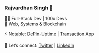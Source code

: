 ### Rajvardhan Singh 🍉

👨‍💻 Full-Stack Dev | 100x Devs  
🚀 Web, Systems & Blockchain  

⚡ Notable: [DePin-Uptime](https://github.com/0xRajvardhan/DePIN-Uptime) | [Transaction App](https://github.com/0xRajvardhan/transaction-App)  

💬 Let’s connect: [Twitter](https://twitter.com/rajvardhansd) | [LinkedIn](https://www.linkedin.com/in/rajvardhan-singh-dodiya)  
